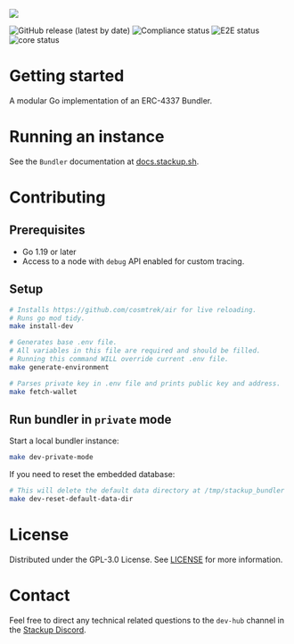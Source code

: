![](https://i.imgur.com/t0P3vWU.png)

![GitHub release (latest by date)](https://img.shields.io/github/v/release/stackup-wallet/stackup-bundler)
![Compliance status](https://github.com/stackup-wallet/stackup-bundler/actions/workflows/compliance.yml/badge.svg?branch=main)
![E2E status](https://github.com/stackup-wallet/stackup-bundler/actions/workflows/e2e.yml/badge.svg?branch=main)
![core status](https://github.com/stackup-wallet/stackup-bundler/actions/workflows/core.yml/badge.svg?branch=main)

# Getting started

A modular Go implementation of an ERC-4337 Bundler.

# Running an instance

See the `Bundler` documentation at [docs.stackup.sh](https://docs.stackup.sh/docs/erc-4337-bundler).

# Contributing

## Prerequisites

- Go 1.19 or later
- Access to a node with `debug` API enabled for custom tracing.

## Setup

```bash
# Installs https://github.com/cosmtrek/air for live reloading.
# Runs go mod tidy.
make install-dev

# Generates base .env file.
# All variables in this file are required and should be filled.
# Running this command WILL override current .env file.
make generate-environment

# Parses private key in .env file and prints public key and address.
make fetch-wallet
```

## Run bundler in `private` mode

Start a local bundler instance:

```bash
make dev-private-mode
```

If you need to reset the embedded database:

```bash
# This will delete the default data directory at /tmp/stackup_bundler
make dev-reset-default-data-dir
```

# License

Distributed under the GPL-3.0 License. See [LICENSE](./LICENSE) for more information.

# Contact

Feel free to direct any technical related questions to the `dev-hub` channel in the [Stackup Discord](https://discord.gg/VTjJGvMNyW).
